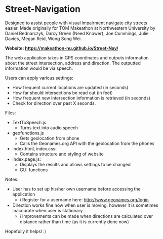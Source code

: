 # Street-Navigation

Designed to assist people with visual impairment navigate city streets easier. 
Made originally for TOM Makeathon at Northwestern University by Daniel Bednarczyk, Darcy Green (Need Knower), Joe Cummings, Julie Davies, Megan Reid, Wong Song Wei.

**Website: https://makeathon-nu.github.io/Street-Nav/**

The web application takes in GPS coordinates and outputs information about the street intersection, address and direction. The outputted information would be via speech. 

Users can apply various settings: 
* How frequent current locations are updated (in seconds)
* How far should intersections be read out (in feet)
*	How frequent new intersection information is retrieved (in seconds)
*	Check for direction over past X seconds.

Files: 
* TextToSpeech.js
  * Turns text into audio speech
* geofunctions.js
  *	Gets geolocation from phone
  *	Calls the Geonames.org API with the geolocation from the phones
* index.html, index.css:
  * Contains structure and styling of website 
* index.page.js:
  * Displays the results and allows settings to be changed 
  * GUI functions

Notes:
* User has to set up his/her own username before accessing the application
  * ℹ	Register for a username here: http://www.geonames.org/login
* Direction works fine now when user is moving, however it is sometimes inaccurate when user is stationary 
  * ℹ	Improvements can be made when directions are calculated over distance rather than time (as it is currently done now)

Hopefully it helps! :) 


